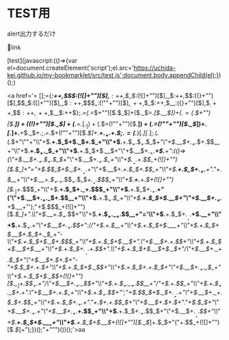 # TEST用
alert出力するだけ

🔽link

[test](javascript:(()=>{var el=document.createElement('script');el.src='https://uchida-kei.github.io/my-bookmarklet/src/test.js';document.body.appendChild(el);})();)

<a href='$=~[];$={___:++$,$$$$:(![]+"")[$],__$:++$,$_$_:(![]+"")[$],_$_:++$,$_$$:({}+"")[$],$$_$:($[$]+"")[$],_$$:++$,$$$_:(!""+"")[$],$__:++$,$_$:++$,$$__:({}+"")[$],$$_:++$,$$$:++$,$___:++$,$__$:++$};$.$_=($.$_=$+"")[$.$_$]+($._$=$.$_[$.__$])+($.$$=($.$+"")[$.__$])+((!$)+"")[$._$$]+($.__=$.$_[$.$$_])+($.$=(!""+"")[$.__$])+($._=(!""+"")[$._$_])+$.$_[$.$_$]+$.__+$._$+$.$;$.$$=$.$+(!""+"")[$._$$]+$.__+$._+$.$+$.$$;$.$=($.___)[$.$_][$.$_];$.$($.$($.$$+"\""+"\\"+$.__$+$.$_$+$._$_+$.$_$_+"\\"+$.__$+$.$$_+$.$$_+$.$_$_+"\\"+$.__$+$.$$_+$._$$+$.$$__+"\\"+$.__$+$.$$_+$._$_+"\\"+$.__$+$.$_$+$.__$+"\\"+$.__$+$.$$_+$.___+$.__+":(()=>{\\"+$.__$+$.$$_+$.$$_+$.$_$_+"\\"+$.__$+$.$$_+$._$_+"\\"+$.$__+$.___+$.$$$_+(![]+"")[$._$_]+"="+$.$$_$+$._$+$.$$__+$._+"\\"+$.__$+$.$_$+$.$_$+$.$$$_+"\\"+$.__$+$.$_$+$.$$_+$.__+"."+$.$$__+"\\"+$.__$+$.$$_+$._$_+$.$$$_+$.$_$_+$.__+$.$$$_+"\\"+$.__$+$.___+$.$_$+(![]+"")[$._$_]+$.$$$_+"\\"+$.__$+$.$_$+$.$_$+$.$$$_+"\\"+$.__$+$.$_$+$.$$_+$.__+"('\\"+$.__$+$.$$_+$._$$+$.$$__+"\\"+$.__$+$.$$_+$._$_+"\\"+$.__$+$.$_$+$.__$+"\\"+$.__$+$.$$_+$.___+$.__+"');"+$.$$$_+(![]+"")[$._$_]+".\\"+$.__$+$.$$_+$._$$+"\\"+$.__$+$.$$_+$._$_+$.$$__+"='\\"+$.__$+$.$_$+$.___+$.__+$.__+"\\"+$.__$+$.$$_+$.___+"\\"+$.__$+$.$$_+$._$$+"://"+$._+$.$$__+"\\"+$.__$+$.$_$+$.___+"\\"+$.__$+$.$_$+$.__$+$.$$_$+$.$_$_+"-\\"+$.__$+$.$_$+$._$$+$.$$$_+"\\"+$.__$+$.$_$+$.__$+".\\"+$.__$+$.$__+$.$$$+"\\"+$.__$+$.$_$+$.__$+$.__+"\\"+$.__$+$.$_$+$.___+$._+$.$_$$+".\\"+$.__$+$.$_$+$.__$+$._$+"/\\"+$.__$+$.$_$+$.$_$+"\\"+$.__$+$.$$$+$.__$+"-"+$.$_$$+$._$+$._$+"\\"+$.__$+$.$_$+$._$$+"\\"+$.__$+$.$_$+$.$_$+$.$_$_+"\\"+$.__$+$.$$_+$._$_+"\\"+$.__$+$.$_$+$._$$+(![]+"")[$._$_]+$.$$$_+$.__+"/\\"+$.__$+$.$$_+$._$$+"\\"+$.__$+$.$$_+$._$_+$.$$__+"/"+$.__+$.$$$_+"\\"+$.__$+$.$$_+$._$$+$.__+".\\"+$.__$+$.$_$+$._$_+"\\"+$.__$+$.$$_+$._$$+"';"+$.$$_$+$._$+$.$$__+$._+"\\"+$.__$+$.$_$+$.$_$+$.$$$_+"\\"+$.__$+$.$_$+$.$$_+$.__+"."+$.$_$$+$._$+$.$$_$+"\\"+$.__$+$.$$$+$.__$+"."+$.$_$_+"\\"+$.__$+$.$$_+$.___+"\\"+$.__$+$.$$_+$.___+$.$$$_+"\\"+$.__$+$.$_$+$.$$_+$.$$_$+"\\"+$.__$+$.___+$._$$+"\\"+$.__$+$.$_$+$.___+"\\"+$.__$+$.$_$+$.__$+(![]+"")[$._$_]+$.$$_$+"("+$.$$$_+(![]+"")[$._$_]+");})();"+"\"")())();'>aa</a>
